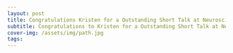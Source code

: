 ```yaml
---
layout: post
title: Congratulations Kristen for a Outstanding Short Talk at Neuroscience Graduate Program Retreat!
subtitle: Congratulations to Kristen for a Outstanding Short Talk at Neuroscience Graduate Program Retreat!
cover-img: /assets/img/path.jpg
tags: 
---
```

